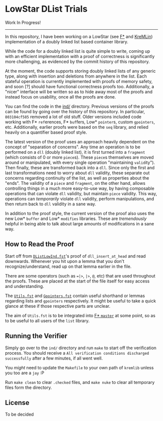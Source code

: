# LowStar DList Trials

Work In Progress!

---

In this repository, I have been working on a LowStar (see
[F\*](https://fstar-lang.org/) and
[KreMLin](https://github.com/FStarLang/kremlin/)) implementation of a
doubly linked list based container library.

While the code for a doubly linked list is quite simple to write,
coming up with an efficient implementation _with_ a proof of
correctness is significantly more challenging, as evidenced by the
commit history of this repository.

At the moment, the code supports storing doubly linked lists of any
generic type, along with insertion and deletions from anywhere in the
list. Each stateful operation is currently implemented with proofs of
memory safety, and soon [?] should have functional correctness proofs
too. Additionally, a "nicer" interface will be written so as to hide
away most of the proofs and instead focus on usability, once all the
proofs are done.

You can find the code in the [ind/](ind/) directory. Previous versions
of the proofs can be found by going over the history of this
repository. In particular, `803104cf585` removed a lot of old
stuff. Older versions included code working with F\* `ref`erences, F\*
`buf`fers, Low\* `pointer`s, custom `gpointers`, etc. Additionally,
earlier proofs were based on the `seq` library, and relied heavily on
a quantifier based proof style.

The latest version of the proof uses an approach heavily dependent on
the concept of "separation of concerns". Any time an operation is to
be performed on a `dll` (doubly linked list), it is first turned into
a `fragment` (which consists of 0 or more `piece`s). These `piece`s
themselves are moved around or manipulated, with every single
operation "maintaining `valid`ity"). Then finally, these are
transformed back into a `dll`. Since only the first and last
transformations need to worry about `dll` validity, these separate out
concerns regarding continuity of the list, as well as properties about
the "ends". The validity of a `piece` and `fragment`, on the other
hand, allows controlling things in a much more easy-to-use way, by
having composable operations that can violate `dll` validity, but
maintain `piece` validity. This way, operations can _temporarily_
violate `dll` validity, perform manipulations, and then return back to
`dll` validity in a sane way.

In addition to the proof style, the current version of the proof also
uses the new Low\* `buffer` and Low\* `modifies` libraries. These are
_tremendously_ helpful in being able to talk about large amounts of
modifications in a sane way.

## How to Read the Proof

Start off from [`DListLowInd.fst`](ind/DListLowInd.fst)'s proof of
`dll_insert_at_head` and read downwards. Whenever you hit upon a lemma
that you don't recognize/understand, read up on that lemma earlier in
the file.

There are some operators (such as `=|>`, `|>`, `@`, etc) that are used
throughout the proofs. These are placed at the start of the file
itself for easy access and understanding.

The [`Utils.fst`](ind/Utils.fst) and
[`Gpointers.fst`](ind/Gpointers.fst) contain useful shorthand or
lemmas regarding lists and `gpointers` respectively. It might be
useful to take a quick glance at these if those respective parts are
unclear.

The aim of `Utils.fst` is to be integrated into [F\*
`master`](https://github.com/FStarLang/FStar/) at some point, so as to
be useful to all users of the `list` library.

## Running the Verifier

Simply go over to the `ind/` directory and run `make` to start off the
verification process. You should receive a `All verification
conditions discharged successfully` after a few minutes, if all went
well.

You _might_ need to update the `Makefile` to your own path of
`kremlib` unless you too are a `jay` :P

Run `make clean` to clear `.checked` files, and `make nuke` to clear
all temporary files form the directory.

## License

To be decided
